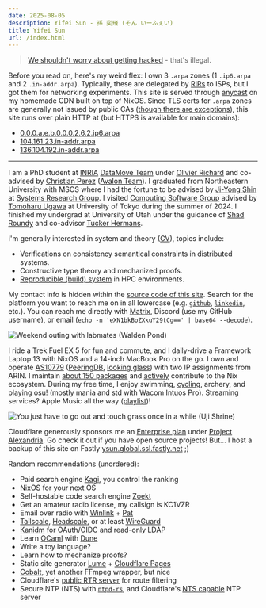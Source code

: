 ```yaml
---
date: 2025-08-05
description: Yifei Sun - 孫 奕飛 (そん いーふぇい)
title: Yifei Sun
url: /index.html
---
```


> [We shouldn't worry about getting hacked](https://otel.ysun.co/public-dashboards/55f1b79c57bb40cd96a871ec6197f02e) - that's illegal.

Before you read on, here's my weird flex: I own 3 `.arpa` zones (1 `.ip6.arpa` and 2 `.in-addr.arpa`). Typically, these are delegated by [RIRs](https://en.wikipedia.org/wiki/Regional_Internet_registry) to ISPs, but I got them for networking experiments. This site is served through [anycast](https://en.wikipedia.org/wiki/Anycast) on my homemade CDN built on top of NixOS.
Since TLS certs for `.arpa` zones are generally not issued by public CAs ([though there are exceptions](https://vojk.au/posts/how_to_get_a_ip6_arpa_tls_certificate/)), this site runs over plain HTTP at (but HTTPS is available for main domains):

- [0.0.0.a.e.b.0.0.0.2.6.2.ip6.arpa](http://0.0.0.a.e.b.0.0.0.2.6.2.ip6.arpa)
- [104.161.23.in-addr.arpa](http://104.161.23.in-addr.arpa)
- [136.104.192.in-addr.arpa](http://136.104.192.in-addr.arpa)

---

I am a PhD student at [INRIA](https://www.inria.fr) [DataMove Team](https://team.inria.fr/datamove) under [Olivier Richard](https://datamove.imag.fr/olivier.richard) and co-advised by [Christian Perez](https://graal.ens-lyon.fr/~cperez/web/doku.php/start) ([Avalon Team](https://avalon.ens-lyon.fr)).
I graduated from Northeastern University with MSCS where I had the fortune to be advised by [Ji-Yong Shin](https://www.jiyongshin.info) at [Systems Research Group](https://srg.khoury.northeastern.edu).
I visited [Computing Software Group](https://www.csg.ci.i.u-tokyo.ac.jp/en) advised by [Tomoharu Ugawa](https://tugawa.github.io/index-e.html) at University of Tokyo during the summer of 2024.
I finished my undergrad at University of Utah under the guidance of [Shad Roundy](https://iss.mech.utah.edu/shad-roundy) and co-advisor [Tucker Hermans](https://robot-learning.cs.utah.edu/thermans).

I'm generally interested in system and theory ([CV](/cv)), topics include:

- Verifications on consistency semantical constraints in distributed systems.
- Constructive type theory and mechanized proofs.
- [Reproducible (build) system](https://reproducible-builds.org) in HPC environments.

My contact info is hidden within the [source code of this site](https://github.com/search?q=repo%3Astepbrobd%2Fysun+%22hidden%3A+true%22+%22external%3A+https%3A%2F%2F%22+%22layout%3A+redirect.vto%22&type=code).
Search for the platform you want to reach me on in all lowercase (e.g. [`github`](/github), [`linkedin`](/linkedin), etc.).
You can reach me directly with [Matrix](/matrix), Discord (use my GitHub username), or email (`echo -n 'eXN1bkBoZXkuY29tCg==' | base64 --decode`).

![Weekend outing with labmates (Walden Pond)](/assets/static/img/home-1.avif)

I ride a Trek Fuel EX 5 for fun and commute, and I daily-drive a Framework Laptop 13 with NixOS and a 14-inch MacBook Pro on the go.
I own and operate [AS10779](/10779) ([PeeringDB](/peeringdb), [looking glass](https://bgp.tools/lg/10779)) with two IP assignments from ARIN.
I maintain [about 150 packages](https://repology.org/maintainers/?search=ysun%40hey.com) and [actively](https://github.com/NixOS/nixpkgs/issues?q=involves%3Astepbrobd) contribute to the Nix ecosystem.
During my free time, I enjoy swimming, [cycling](/strava), archery, and playing [osu!](/osu) (mostly mania and std with Wacom Intuos Pro).
Streaming services? Apple Music all the way ([playlist](/music))!

![You just have to go out and touch grass once in a while (Uji Shrine)](/assets/static/img/home-2.avif)

Cloudflare generously sponsors me an [Enterprise plan](https://www.cloudflare.com/plans/enterprise/) under [Project Alexandria](https://www.cloudflare.com/lp/project-alexandria/).
Go check it out if you have open source projects!
But... I host a backup of this site on Fastly [ysun.global.ssl.fastly.net](https://ysun.global.ssl.fastly.net) ;)

Random recommendations (unordered):

- Paid search engine [Kagi](https://kagi.com), you control the ranking
- [NixOS](https://nixos.org) for your next OS
- Self-hostable code search engine [Zoekt](https://github.com/sourcegraph/zoekt)
- Get an amateur radio license, my callsign is KC1VZR
- Email over radio with [Winlink](https://winlink.org) + [Pat](https://github.com/la5nta/pat)
- [Tailscale](https://tailscale.com), [Headscale](https://github.com/juanfont/headscale), or at least [WireGuard](https://www.wireguard.com)
- [Kanidm](https://kanidm.com) for OAuth/OIDC and read-only LDAP
- Learn [OCaml](https://ocaml.org) with [Dune](https://dune.build)
- Write a toy language?
- Learn how to mechanize proofs?
- Static site generator [Lume](https://github.com/lumeland/lume) + [Cloudflare Pages](https://pages.cloudflare.com)
- [Cobalt](https://cobalt.tools/about/general), yet another FFmpeg wrapper, but nice
- Cloudflare's [public RTR server](https://github.com/cloudflare/rpki-rtr-client) for route filtering
- Secure NTP (NTS) with [`ntpd-rs`](https://github.com/pendulum-project/ntpd-rs), and Cloudflare's [NTS capable](https://developers.cloudflare.com/time-services/nts/) NTP server
